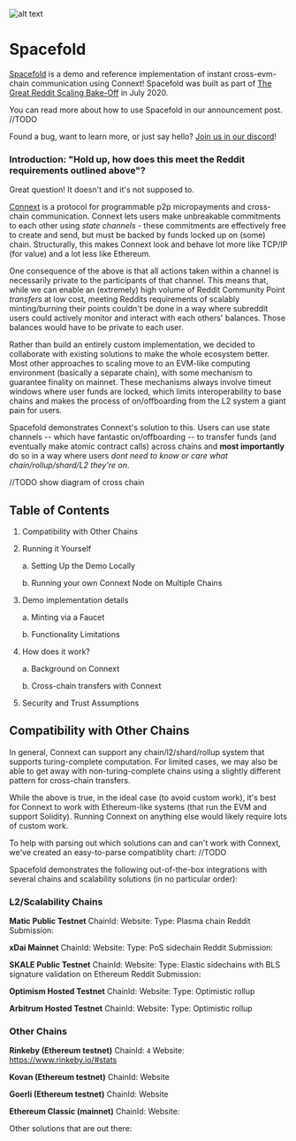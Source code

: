 ![alt text](https://github.com/connext/spacefold/blob/master/public/spacefoldlogopurple.png?raw=true)

# Spacefold
[Spacefold](https://spacefold.io) is a demo and reference implementation of instant cross-evm-chain communication using Connext! Spacefold was built as part of [The Great Reddit Scaling Bake-Off](https://www.reddit.com/r/ethereum/comments/hbjx25/the_great_reddit_scaling_bakeoff/) in July 2020.

You can read more about how to use Spacefold in our announcement post. //TODO

Found a bug, want to learn more, or just say hello? [Join us in our discord](https://discord.gg/raNmNb5)!

### Introduction: "Hold up, how does this meet the Reddit requirements outlined above"?
Great question! It doesn't and it's not supposed to.

[Connext](https://connext.network) is a protocol for programmable p2p micropayments and cross-chain communication. Connext lets users make unbreakable commitments to each other using _state channels_ - these commitments are effectively free to create and send, but must be backed by funds locked up on (some) chain. Structurally, this makes Connext look and behave lot more like TCP/IP (for value) and a lot less like Ethereum.

One consequence of the above is that all actions taken within a channel is necessarily private to the participants of that channel. This means that, while we can enable an (extremely) high volume of Reddit Community Point *transfers* at low cost, meeting Reddits requirements of scalably minting/burning their points couldn't be done in a way where subreddit users could actively monitor and interact with each others' balances. Those balances would have to be private to each user.

Rather than build an entirely custom implementation, we decided to collaborate with existing solutions to make the whole ecosystem better. Most other approaches to scaling move to an EVM-like computing environment (basically a separate chain), with some mechanism to guarantee finality on mainnet. These mechanisms always involve timeut windows where user funds are locked, which limits interoperability to base chains and makes the process of on/offboarding from the L2 system a giant pain for users.

Spacefold demonstrates Connext's solution to this. Users can use state channels -- which have fantastic on/offboarding -- to transfer funds (and eventually make atomic contract calls) across chains and **most importantly** do so in a way where users *dont need to know or care what chain/rollup/shard/L2 they're on*.

//TODO show diagram of cross chain

## Table of Contents
1. Compatibility with Other Chains

2. Running it Yourself

    a. Setting Up the Demo Locally
    
    b. Running your own Connext Node on Multiple Chains
    
3. Demo implementation details

    a. Minting via a Faucet
    
    b. Functionality Limitations
    
3. How does it work?

    a. Background on Connext
    
    b. Cross-chain transfers with Connext
    
4. Security and Trust Assumptions

## Compatibility with Other Chains
In general, Connext can support any chain/l2/shard/rollup system that supports turing-complete computation. For limited cases, we may also be able to get away with non-turing-complete chains using a slightly different pattern for cross-chain transfers.

While the above is true, in the ideal case (to avoid custom work), it's best for Connext to work with Ethereum-like systems (that run the EVM and support Solidity). Running Connext on anything else would likely require lots of custom work. 

To help with parsing out which solutions can and can't work with Connext, we've created an easy-to-parse compatiblity chart: //TODO

Spacefold demonstrates the following out-of-the-box integrations with several chains and scalability solutions (in no particular order):

### L2/Scalability Chains
**Matic Public Testnet**
ChainId:
Website:
Type: Plasma chain
Reddit Submission:

**xDai Mainnet**
ChainId:
Website:
Type: PoS sidechain
Reddit Submission:

**SKALE Public Testnet**
ChainId:
Website:
Type: Elastic sidechains with BLS signature validation on Ethereum
Reddit Submission:

**Optimism Hosted Testnet**
ChainId:
Website:
Type: Optimistic rollup

**Arbitrum Hosted Testnet**
ChainId:
Website:
Type: Optimistic rollup

### Other Chains
**Rinkeby (Ethereum testnet)**
ChainId: `4`
Website: https://www.rinkeby.io/#stats

**Kovan (Ethereum testnet)**
ChainId:
Website

**Goerli (Ethereum testnet)**
ChainId:
Website

**Ethereum Classic (mainnet)**
ChainId:
Website:

Other solutions that are out there:
